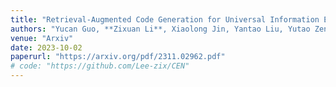 ```yaml
---
title: "Retrieval-Augmented Code Generation for Universal Information Extraction"
authors: "Yucan Guo, **Zixuan Li**, Xiaolong Jin, Yantao Liu, Yutao Zeng, Wenxuan Liu, Xiang Li, Pan Yang, Long Bai, Jiafeng Guo, Xueqi Cheng"
venue: "Arxiv"
date: 2023-10-02
paperurl: "https://arxiv.org/pdf/2311.02962.pdf"
# code: "https://github.com/Lee-zix/CEN"
---
```


